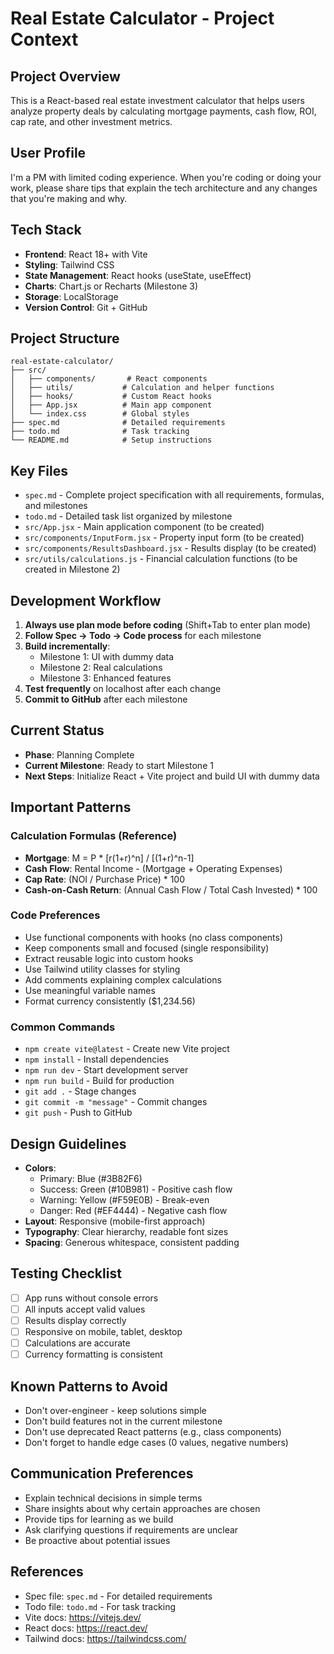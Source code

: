 # Real Estate Calculator - Project Context

## Project Overview
This is a React-based real estate investment calculator that helps users analyze property deals by calculating mortgage payments, cash flow, ROI, cap rate, and other investment metrics.

## User Profile
I'm a PM with limited coding experience. When you're coding or doing your work, please share tips that explain the tech architecture and any changes that you're making and why.

## Tech Stack
- **Frontend**: React 18+ with Vite
- **Styling**: Tailwind CSS
- **State Management**: React hooks (useState, useEffect)
- **Charts**: Chart.js or Recharts (Milestone 3)
- **Storage**: LocalStorage
- **Version Control**: Git + GitHub

## Project Structure
```
real-estate-calculator/
├── src/
│   ├── components/       # React components
│   ├── utils/           # Calculation and helper functions
│   ├── hooks/           # Custom React hooks
│   ├── App.jsx          # Main app component
│   └── index.css        # Global styles
├── spec.md              # Detailed requirements
├── todo.md              # Task tracking
└── README.md            # Setup instructions
```

## Key Files
- `spec.md` - Complete project specification with all requirements, formulas, and milestones
- `todo.md` - Detailed task list organized by milestone
- `src/App.jsx` - Main application component (to be created)
- `src/components/InputForm.jsx` - Property input form (to be created)
- `src/components/ResultsDashboard.jsx` - Results display (to be created)
- `src/utils/calculations.js` - Financial calculation functions (to be created in Milestone 2)

## Development Workflow
1. **Always use plan mode before coding** (Shift+Tab to enter plan mode)
2. **Follow Spec → Todo → Code process** for each milestone
3. **Build incrementally**:
   - Milestone 1: UI with dummy data
   - Milestone 2: Real calculations
   - Milestone 3: Enhanced features
4. **Test frequently** on localhost after each change
5. **Commit to GitHub** after each milestone

## Current Status
- **Phase**: Planning Complete
- **Current Milestone**: Ready to start Milestone 1
- **Next Steps**: Initialize React + Vite project and build UI with dummy data

## Important Patterns

### Calculation Formulas (Reference)
- **Mortgage**: M = P * [r(1+r)^n] / [(1+r)^n-1]
- **Cash Flow**: Rental Income - (Mortgage + Operating Expenses)
- **Cap Rate**: (NOI / Purchase Price) * 100
- **Cash-on-Cash Return**: (Annual Cash Flow / Total Cash Invested) * 100

### Code Preferences
- Use functional components with hooks (no class components)
- Keep components small and focused (single responsibility)
- Extract reusable logic into custom hooks
- Use Tailwind utility classes for styling
- Add comments explaining complex calculations
- Use meaningful variable names
- Format currency consistently ($1,234.56)

### Common Commands
- `npm create vite@latest` - Create new Vite project
- `npm install` - Install dependencies
- `npm run dev` - Start development server
- `npm run build` - Build for production
- `git add .` - Stage changes
- `git commit -m "message"` - Commit changes
- `git push` - Push to GitHub

## Design Guidelines
- **Colors**:
  - Primary: Blue (#3B82F6)
  - Success: Green (#10B981) - Positive cash flow
  - Warning: Yellow (#F59E0B) - Break-even
  - Danger: Red (#EF4444) - Negative cash flow
- **Layout**: Responsive (mobile-first approach)
- **Typography**: Clear hierarchy, readable font sizes
- **Spacing**: Generous whitespace, consistent padding

## Testing Checklist
- [ ] App runs without console errors
- [ ] All inputs accept valid values
- [ ] Results display correctly
- [ ] Responsive on mobile, tablet, desktop
- [ ] Calculations are accurate
- [ ] Currency formatting is consistent

## Known Patterns to Avoid
- Don't over-engineer - keep solutions simple
- Don't build features not in the current milestone
- Don't use deprecated React patterns (e.g., class components)
- Don't forget to handle edge cases (0 values, negative numbers)

## Communication Preferences
- Explain technical decisions in simple terms
- Share insights about why certain approaches are chosen
- Provide tips for learning as we build
- Ask clarifying questions if requirements are unclear
- Be proactive about potential issues

## References
- Spec file: `spec.md` - For detailed requirements
- Todo file: `todo.md` - For task tracking
- Vite docs: https://vitejs.dev/
- React docs: https://react.dev/
- Tailwind docs: https://tailwindcss.com/
